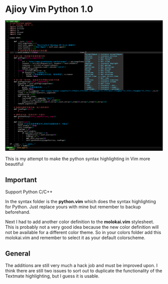 Ajioy Vim Python 1.0
=====================

![Imgur](https://github.com/ajioy/storage/blob/master/python.png)

This is my attempt to make the python syntax highlighting in Vim more beautiful

Important
---------

Support Python C/C++

In the syntax folder is the **python.vim** which does the syntax highlighting for Python. Just replace yours with mine
but remember to backup beforehand.

Next I had to add another color definition to the **molokai.vim** stylesheet. This is probably not a very good idea
because the new color definition will not be available for a different color theme. So in your colors folder
add this molokai.vim and remember to select it as your default colorscheme.

General
-------

The additions are still very much a hack job and must be improved upon. I think there are still two issues to 
sort out to duplicate the functionality of the Textmate highlighting, but I guess it is usable.

